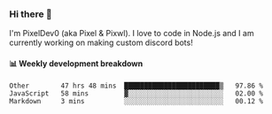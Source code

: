 ### Hi there 👋
I'm PixelDev0 (aka Pixel & Pixwl). I love to code in Node.js and I am currently working on making custom discord bots!

#### 📊 Weekly development breakdown
<!--START_SECTION:waka-->
```text
Other        47 hrs 48 mins  ████████████████████████▒   97.86 % 
JavaScript   58 mins         ▓░░░░░░░░░░░░░░░░░░░░░░░░   02.00 % 
Markdown     3 mins          ░░░░░░░░░░░░░░░░░░░░░░░░░   00.12 % 
```
<!--END_SECTION:waka-->
